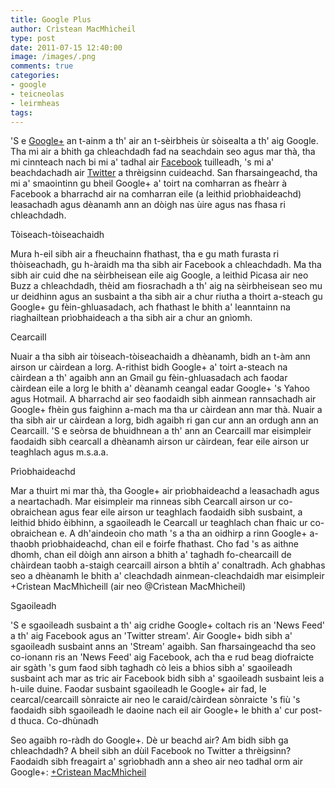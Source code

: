 ```yaml
---
title: Google Plus
author: Crìstean MacMhìcheil
type: post
date: 2011-07-15 12:40:00
image: /images/.png
comments: true
categories:
- google
- teicneolas
- leirmheas
tags:
---
```


'S e [Google+](https://web.archive.org/web/20160407223511/http://plus.google.com/) an t-ainm a th' air an t-sèirbheis ùr sòisealta a th' aig Google. Tha mi air a bhith ga chleachdadh fad na seachdain seo agus mar thà, tha mi cinnteach nach bi mi a' tadhal air [Facebook](https://web.archive.org/web/20160407223511/http://cristean-macmhicheil.co.uk/?offset=1346191195000) tuilleadh, 's mi a' beachdachadh air [Twitter](https://web.archive.org/web/20160407223511/http://cristean-macmhicheil.co.uk/?offset=1346191195000) a thrèigsinn cuideachd. San fharsaingeachd, tha mi a' smaointinn gu bheil Google+ a' toirt na comharran as fheàrr à Facebook a bharrachd air na comharran eile (a leithid prìobhaideachd) leasachadh agus dèanamh ann an dòigh nas ùire agus nas fhasa ri chleachdadh.

<!--more-->

Tòiseach-tòiseachaidh

Mura h-eil sibh air a fheuchainn fhathast, tha e gu math furasta ri thòiseachadh, gu h-àraidh ma tha sibh air Facebook a chleachdadh. Ma tha sibh air cuid dhe na sèirbheisean eile aig Google, a leithid Picasa air neo Buzz a chleachdadh, thèid am fiosrachadh a th' aig na sèirbheisean seo mu ur deidhinn agus an susbaint a tha sibh air a chur riutha a thoirt a-steach gu Google+ gu fèin-ghluasadach, ach fhathast le bhith a' leanntainn na riaghailtean prìobhaideach a tha sibh air a chur an gnìomh.

Cearcaill

Nuair a tha sibh air tòiseach-tòiseachaidh a dhèanamh, bidh an t-àm ann airson ur càirdean a lorg. A-rithist bidh Google+ a' toirt a-steach na càirdean a th' agaibh ann an Gmail gu fèin-ghluasadach ach faodar càirdean eile a lorg le bhith a' dèanamh ceangal eadar Google+ 's Yahoo agus Hotmail. A bharrachd air seo faodaidh sibh ainmean rannsachadh air Google+ fhèin gus faighinn a-mach ma tha ur càirdean ann mar thà. Nuair a tha sibh air ur càirdean a lorg, bidh agaibh ri gan cur ann an ordugh ann an Cearcaill. 'S e seòrsa de bhuidhnean a th' ann an Cearcaill mar eisimpleir faodaidh sibh cearcall a dhèanamh airson ur càirdean, fear eile airson ur teaghlach agus m.s.a.a.

Prìobhaideachd

Mar a thuirt mi mar thà, tha Google+ air prìobhaideachd a leasachadh agus a neartachadh. Mar eisimpleir ma rinneas sibh Cearcall airson ur co-obraichean agus fear eile airson ur teaghlach faodaidh sibh susbaint, a leithid bhido èibhinn, a sgaoileadh le Cearcall ur teaghlach chan fhaic ur co-obraichean e. A dh'aindeoin cho math 's a tha an oidhirp a rinn Google+ a-thaobh prìobhaideachd, chan eil e foirfe fhathast. Cho fad 's as aithne dhomh, chan eil dòigh ann airson a bhith a' taghadh fo-chearcaill de chàirdean taobh a-staigh cearcaill airson a bhtih a' conaltradh. Ach ghabhas seo a dhèanamh le bhith a' cleachdadh ainmean-cleachdaidh mar eisimpleir +Crìstean MacMhìcheill (air neo @Crìstean MacMhìcheil)

Sgaoileadh

'S e sgaoileadh susbaint a th' aig cridhe Google+ coltach ris an 'News Feed' a th' aig Facebook agus an 'Twitter stream'. Air Google+ bidh sibh a' sgaoileadh susbaint anns an 'Stream' agaibh. San fharsaingeachd tha seo co-ionann ris an 'News Feed' aig Facebook, ach tha e rud beag diofraicte air sgàth 's gum faod sibh taghadh cò leis a bhios sibh a' sgaoileadh susbaint ach mar as tric air Facebook bidh sibh a' sgaoileadh susbaint leis a h-uile duine. Faodar susbaint sgaoileadh le Google+ air fad, le cearcal/cearcaill sònraicte air neo le caraid/càirdean sònraicte 's fiù 's faodaidh sibh sgaoileadh le daoine nach eil air Google+ le bhith a' cur post-d thuca.
Co-dhùnadh

Seo agaibh ro-ràdh do Google+. Dè ur beachd air? Am bidh sibh ga chleachdadh? A bheil sibh an dùil Facebook no Twitter a thrèigsinn? Faodaidh sibh freagairt a' sgrìobhadh ann a sheo air neo tadhal orm air Google+: [+Crìstean MacMhìcheil](https://web.archive.org/web/20160407223511/https://plus.google.com/105752088430578469962)
